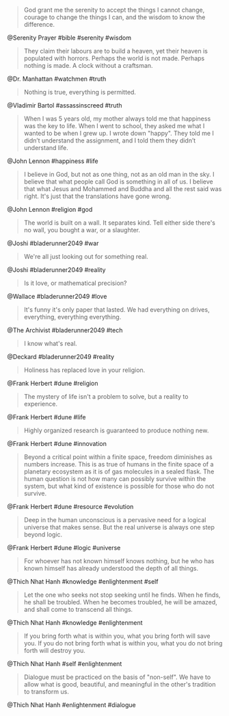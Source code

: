 > God grant me the serenity to accept the things I cannot change, courage to change the things I can, and the wisdom to know the difference.

@Serenity Prayer #bible #serenity #wisdom

> They claim their labours are to build a heaven, yet their heaven is populated with horrors. Perhaps the world is not made. Perhaps nothing is made. A clock without a craftsman.

@Dr. Manhattan #watchmen #truth

> Nothing is true, everything is permitted.

@Vladimir Bartol #assassinscreed #truth

> When I was 5 years old, my mother always told me that happiness was the key to life. When I went to school, they asked me what I wanted to be when I grew up. I wrote down "happy". They told me I didn’t understand the assignment, and I told them they didn’t understand life.

@John Lennon #happiness #life

> I believe in God, but not as one thing, not as an old man in the sky. I believe that what people call God is something in all of us. I believe that what Jesus and Mohammed and Buddha and all the rest said was right. It's just that the translations have gone wrong.

@John Lennon #religion #god

> The world is built on a wall. It separates kind. Tell either side there's no wall, you bought a war, or a slaughter.

@Joshi #bladerunner2049 #war

> We're all just looking out for something real.

@Joshi #bladerunner2049 #reality

> Is it love, or mathematical precision?

@Wallace #bladerunner2049 #love

> It's funny it's only paper that lasted. We had everything on drives, everything, everything everything.

@The Archivist #bladerunner2049 #tech

> I know what's real.

@Deckard #bladerunner2049 #reality

> Holiness has replaced love in your religion.

@Frank Herbert #dune #religion

> The mystery of life isn't a problem to solve, but a reality to experience.

@Frank Herbert #dune #life

> Highly organized research is guaranteed to produce nothing new.

@Frank Herbert #dune #innovation

> Beyond a critical point within a finite space, freedom diminishes as numbers increase. This is as true of humans in the finite space of a planetary ecosystem as it is of gas molecules in a sealed flask. The human question is not how many can possibly survive within the system, but what kind of existence is possible for those who do not survive.

@Frank Herbert #dune #resource #evolution

> Deep in the human unconscious is a pervasive need for a logical universe that makes sense. But the real universe is always one step beyond logic.

@Frank Herbert #dune #logic #universe

> For whoever has not known himself knows nothing, but he who has known himself has already understood the depth of all things.

@Thich Nhat Hanh #knowledge #enlightenment #self

> Let the one who seeks not stop seeking until he finds. When he finds, he shall be troubled. When he becomes troubled, he will be amazed, and shall come to transcend all things.

@Thich Nhat Hanh #knowledge #enlightenment

> If you bring forth what is within you, what you bring forth will save you. If you do not bring forth what is within you, what you do not bring forth will destroy you.

@Thich Nhat Hanh #self #enlightenment

> Dialogue must be practiced on the basis of "non-self". We have to allow what is good, beautiful, and meaningful in the other's tradition to transform us.

@Thich Nhat Hanh #enlightenment #dialogue
